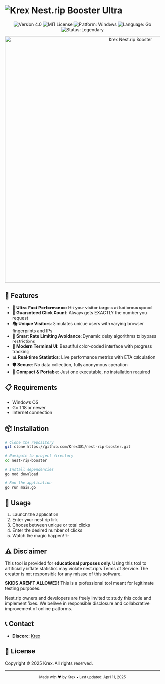 # <img src="https://img.shields.io/badge/-Krex-e74c3c?style=for-the-badge&logo=data:image/svg+xml;base64,PHN2ZyB4bWxucz0iaHR0cDovL3d3dy53My5vcmcvMjAwMC9zdmciIHZpZXdCb3g9IjAgMCAyNCAyNCI+PHBhdGggZD0iTTEyIC40QzUuOC40LjcgNS41LjcgMTEuN3M1LjEgMTEuMyAxMS4zIDExLjMgMTEuMy01LjEgMTEuMy0xMS4zUzE4LjIuNCAxMiAuNFptNS43IDE3LjFMMTIgMTIuOWwtNS43IDQuNiAyLjgtNy4xLTUuNi00LjcgNy4zLS4xIDIuMy03LjEgMi4zIDcuMSA3LjIuMS01LjYgNC43IDIuNyA3LjF6IiBmaWxsPSIjZmZmZmZmIi8+PC9zdmc+" alt="Krex"> Nest.rip Booster Ultra

<p align="center">
  <img src="https://img.shields.io/badge/version-4.0-blue.svg?style=flat-square&color=5865F2" alt="Version 4.0">
  <img src="https://img.shields.io/badge/license-MIT-green.svg?style=flat-square" alt="MIT License">
  <img src="https://img.shields.io/badge/platform-Windows-orange.svg?style=flat-square" alt="Platform: Windows">
  <img src="https://img.shields.io/badge/language-Go-cyan.svg?style=flat-square&logo=go" alt="Language: Go">
  <img src="https://img.shields.io/badge/Status-Legendary-gold?style=flat-square&color=FFD700" alt="Status: Legendary">
</p>

<p align="center">
  <img width="800" src="https://media4.giphy.com/media/MEdpNexjEbEXUdirnS/200w.gif?cid=6c09b952hvxycqiik1z541v23e3zq5wn1q3gx5w67tjuurgt&ep=v1_gifs_search&rid=200w.gif&ct=g" alt="Krex Nest.rip Booster">
</p>

## 🚀 Features

- **🌟 Ultra-Fast Performance**: Hit your visitor targets at ludicrous speed
- **🔄 Guaranteed Click Count**: Always gets EXACTLY the number you request
- **🎭 Unique Visitors**: Simulates unique users with varying browser fingerprints and IPs
- **🧠 Smart Rate Limiting Avoidance**: Dynamic delay algorithms to bypass restrictions
- **🌈 Modern Terminal UI**: Beautiful color-coded interface with progress tracking
- **📊 Real-time Statistics**: Live performance metrics with ETA calculation
- **🛡️ Secure**: No data collection, fully anonymous operation
- **📱 Compact & Portable**: Just one executable, no installation required

## 📋 Requirements

- Windows OS
- Go 1.18 or newer
- Internet connection

## 📦 Installation

```bash
# Clone the repository
git clone https://github.com/Krex381/nest-rip-booster.git

# Navigate to project directory
cd nest-rip-booster

# Install dependencies
go mod download

# Run the application
go run main.go
```

## 🔧 Usage

1. Launch the application
2. Enter your nest.rip link
3. Choose between unique or total clicks
4. Enter the desired number of clicks
5. Watch the magic happen! ✨

## ⚠️ Disclaimer

This tool is provided for **educational purposes only**. Using this tool to artificially inflate statistics may violate nest.rip's Terms of Service. The creator is not responsible for any misuse of this software.

**SKIDS AREN'T ALLOWED!** This is a professional tool meant for legitimate testing purposes.

Nest.rip owners and developers are freely invited to study this code and implement fixes. We believe in responsible disclosure and collaborative improvement of online platforms.

## 📞 Contact

- **Discord**: [Krex](https://discord.com/users/1012249571436548136)

## 📜 License

Copyright © 2025 Krex. All rights reserved.

---

<p align="center">
  <sub>Made with ❤️ by Krex • Last updated: April 11, 2025</sub>
</p>
